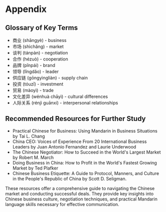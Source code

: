 Appendix
========

Glossary of Key Terms
---------------------

* 商业 (shāngyè) - business
* 市场 (shìchǎng) - market
* 谈判 (tánpàn) - negotiation
* 合作 (hézuò) - cooperation
* 品牌 (pǐnpái) - brand
* 领导 (lǐngdǎo) - leader
* 供应链 (gōngyìngliàn) - supply chain
* 投资 (tóuzī) - investment
* 贸易 (màoyì) - trade
* 文化差异 (wénhuà chāyì) - cultural differences
* 人际关系 (rénjì guānxi) - interpersonal relationships

Recommended Resources for Further Study
---------------------------------------

* Practical Chinese for Business: Using Mandarin in Business Situations by Tai L. Chang
* China CEO: Voices of Experience From 20 International Business Leaders by Juan Antonio Fernandez and Laurie Underwood
* The Chinese Negotiator: How to Succeed in the World's Largest Market by Robert M. March
* Doing Business in China: How to Profit in the World's Fastest Growing Market by Ted Plafker
* Chinese Business Etiquette: A Guide to Protocol, Manners, and Culture in the People's Republic of China by Scott D. Seligman.

These resources offer a comprehensive guide to navigating the Chinese market and conducting successful deals. They provide key insights into Chinese business culture, negotiation techniques, and practical Mandarin language skills necessary for effective communication.
